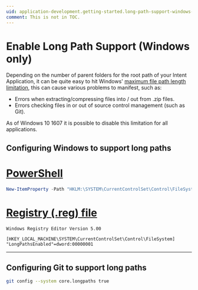 ```yaml
---
uid: application-development.getting-started.long-path-support-windows-only
comment: This is not in TOC.
---
```

# Enable Long Path Support (Windows only)

Depending on the number of parent folders for the root path of your Intent Application, it can be quite easy to hit Windows' [maximum file path length limitation](https://docs.microsoft.com/windows/win32/fileio/maximum-file-path-limitation#enable-long-paths-in-windows-10-version-1607-and-later), this can cause various problems to manifest, such as:

- Errors when extracting/compressing files into / out from .zip files.
- Errors checking files in or out of source control management (such as Git).

As of Windows 10 1607 it is possible to disable this limitation for all applications.

## Configuring Windows to support long paths

# [PowerShell](#tab/powershell)

```powershell
New-ItemProperty -Path "HKLM:\SYSTEM\CurrentControlSet\Control\FileSystem" -Name "LongPathsEnabled" -Value 1 -PropertyType DWORD -Force
```

# [Registry (.reg) file](#tab/regedit)

```text
Windows Registry Editor Version 5.00

[HKEY_LOCAL_MACHINE\SYSTEM\CurrentControlSet\Control\FileSystem]
"LongPathsEnabled"=dword:00000001
```

---

## Configuring Git to support long paths

```bash
git config --system core.longpaths true
```

